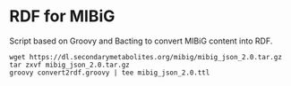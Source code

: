 # RDF for MIBiG

Script based on Groovy and Bacting to convert MIBiG content into RDF.

```shell
wget https://dl.secondarymetabolites.org/mibig/mibig_json_2.0.tar.gz
tar zxvf mibig_json_2.0.tar.gz
groovy convert2rdf.groovy | tee mibig_json_2.0.ttl
```
